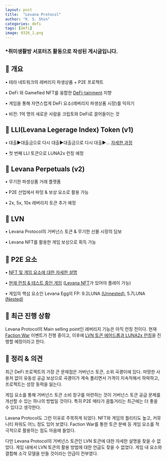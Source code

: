 ```yaml
---
layout: post
title:  "Levana Protocol"
author: "K. S. Shin"
categories: defi
tags: [defi]
image: 0326_1.png
---
```


### *취미생활방 서포터즈 활동으로 작성된 게시글입니다.
      
## 🔎 개요
• 테라 네트워크의 레버리지 파생상품 + P2E 프로젝트

• DeFi 와 Gamefied NFT를 융합한 [DeFi-tainment](https://blog.levana.finance/defi-tainment-the-key-to-the-next-100-million-users-e259a258ae58) 지향

• 게임을 통해 자연스럽게 DeFi 요소(레버리지 파생상품 시장)를 익히기

• 비전: 1억 명의 새로운 사람을 크립토와 DeFi로 끌어들이는 것

## 🔎 LLI(Levana Legerage Index) Token (v1)
• 대출▶️대출금으로 다시 대출▶️대출금으로 다시 대출▶️... [자세한 과정](https://www.dropbox.com/s/rnhfs8gvfa6t38o/2022_03_22_lev.png?raw=1)

• 첫 번째 LLI 토큰으로 LUNA2x 런칭 예정

## 🔎 Levana Perpetuals (v2)
• 무기한 파생상품 거래 플랫폼

• P2E 산업에서 파밍 & 보상 요소로 활용 가능

• 2x, 5x, 10x 레버리지 토큰 추가 예정

## 🔎 LVN
• Levana Protocol의 거버넌스 토큰 & 무기한 선물 시장의 담보

• Levana NFT를 활용한 게임 보상으로 획득 가능

## 🔎 P2E 요소
• [NFT 및 게임 요소에 대한 자세한 설명](https://blog.levana.finance/levana-december-2021-update-fc372b053c20)

• [현재 런칭 & 테스트 중인 게임](https://www.levana.games/) ([Levana NFT](https://randomearth.io/collections/terra14gfnxnwl0yz6njzet4n33erq5n70wt79nm24el)가 있어야 플레이 가능)

• 게임의 핵심 요소인 Levana Egg의 FP: 9.2LUNA [(Unnested)](https://randomearth.io/collections/terra1k0y373yxqne22pc9g7jvnr4qclpsxtafevtrpg), 5.7LUNA [(Nested)](https://randomearth.io/collections/terra1vhuyuwwr4rkdpez5f5lmuqavut28h5dt29rpn6)

## 🔎 최근 진행 상황
Levana Protocol의 Main selling point인 레버리지 기능은 아직 런칭 전이다. 현재  [Faction War](https://medium.com/levana-protocol/the-faction-war-begins-8774cc9a9027) 이벤트가 진행 중이고, 이후에 [LVN 토큰 에어드롭과 LUNA2x 런칭](https://blog.levana.finance/recap-and-learnings-from-levanas-first-mini-game-7d5a5c453042)을 진행할 예정이라고 한다.

## 🔎 정리 & 의견
최근 DeFi 프로젝트의 가장 큰 문제점은 거버넌스 토큰, 소위 곡괭이에 있다. 마땅한 사용처 없이 유동성 공급 보상으로 곡괭이가 계속 풀리면서 가격이 지속적해서 하락하고, 프로젝트는 성장 동력을 잃는다.

게임 요소를 통해 거버넌스 토큰 소비 창구를 마련하는 것이 거버넌스 토큰 공급 문제를 개선할 수 있는 하나의 방법일 것이다. 특히 P2E 메타가 꿈틀거리는 최근에는 더 좋을 수 있다고 생각한다.

Lavana Protocol도 그런 이유로 주목하게 되었다. NFT와 게임의 퀄리티도 높고, 커뮤니티 파워도 어느 정도 있어 보였다. Faction War를 통한 토큰 분배 등 게임 요소를 적극적으로 활용하는 점도 마음에 들었다. 

다만 Levana Protocol의 거버넌스 토큰인 LVN 토큰에 대한 자세한 설명을 찾을 수 없었다. 게임 내에서 LVN 토큰의 활용 방법에 대한 언급도 찾을 수 없었다. 게임 내 요소와 결합해 소각 모델을 만들 것이라는 언급이 전부였다.
